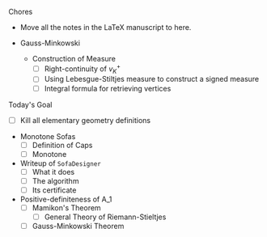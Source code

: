 Chores
- Move all the notes in the LaTeX manuscript to here.


- Gauss-Minkowski
	- Construction of Measure
		- [ ] Right-continuity of $v_K^+$
		- [ ] Using Lebesgue-Stiltjes measure to construct a signed measure
		- [ ] Integral formula for retrieving vertices

Today's Goal
- [ ] Kill all elementary geometry definitions

- Monotone Sofas
	- [ ] Definition of Caps
	- [ ] Monotone 
- Writeup of `SofaDesigner`
	- [ ] What it does
	- [ ] The algorithm
	- [ ] Its certificate
- Positive-definiteness of A_1
	- [ ] Mamikon's Theorem
		- [ ] General Theory of Riemann-Stieltjes
	- [ ] Gauss-Minkowski Theorem